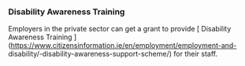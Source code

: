 ###  **Disability Awareness Training**

Employers in the private sector can get a grant to provide [ Disability
Awareness Training
](https://www.citizensinformation.ie/en/employment/employment-and-
disability/-disability-awareness-support-scheme/) for their staff.
